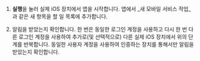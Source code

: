 
1. **실행**을 눌러 실제 iOS 장치에서 앱을 시작합니다. 앱에서 _새 모바일 서비스 작업_과 같은 새 항목을 할 일 목록에 추가합니다.

2. 알림을 받았는지 확인합니다. 한 번은 동일한 로그인 계정을 사용하고 다시 한 번 다른 로그인 계정을 사용하여 추가로(및 선택적으로) 다른 실제 iOS 장치에서 위의 단계를 반복합니다. 동일한 사용자 계정을 사용하여 인증하는 장치를 통해서만 알림을 받았는지 확인합니다.

<!---HONumber=August15_HO6-->